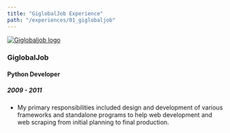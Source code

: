 ```yaml
---
title: "GiglobalJob Experience"
path: "/experiences/01_giglobaljob"
---
```


<a href="https://www.giglobaljob.com/">
  <img alt="Giglobaljob logo" src="/company-logos/giglobaljob-logo.webp">
</a>

### GiglobalJob

#### Python Developer

##### 2009 - 2011

- My primary responsibilities included design and development of various frameworks and standalone programs to help web development and web scraping from initial planning to final production.

